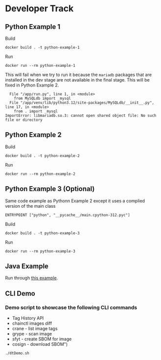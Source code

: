 # Developer Track


## Python Example 1

Build
```
docker build . -t python-example-1
```

Run 
```
docker run --rm python-example-1
```

This will fail when we try to run it because the `mariadb` packages that are installed in the dev stage are not available in the final stage.  This will be fixed in Python Example 2.

```
  File "/app/run.py", line 1, in <module>
    from MySQLdb import _mysql
  File "/app/venv/lib/python3.12/site-packages/MySQLdb/__init__.py", line 17, in <module>
    from . import _mysql
ImportError: libmariadb.so.3: cannot open shared object file: No such file or directory
```

## Python Example 2

Build
```
docker build . -t python-example-2
```

Run 
```
docker run --rm python-example-2
```

## Python Example 3 (Optional)

Same code example as Pythonn Example 2 except it uses a complied version of the main class

```
ENTRYPOINT ["python", "__pycache__/main.cpython-312.pyc"]
```

Build
```
docker build . -t python-example-3
```

Run 
```
docker run --rm python-example-3
```

## Java Example

Run through [this example](../../java/3step).

## CLI Demo

### Demo script to showcase the following CLI commands

* Tag History API
* chainctl images diff
* crane - list image tags
* grype - scan image
* sfyt - create SBOM for image
* cosign - download SBOM")


```
./dtDemo.sh
```
